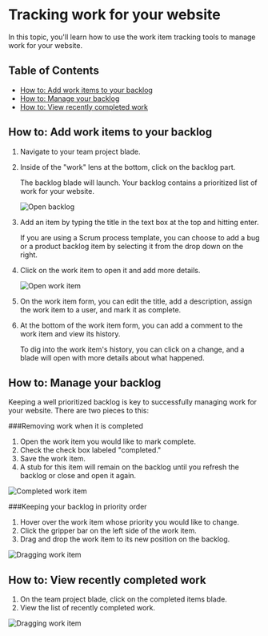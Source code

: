 <properties urlDisplayName="Tracking work for your website" pageTitle="Tracking work for your website | Azure" metaKeywords="Visual Studio Online, VSO, work, items, backlog" description="Learn how to track and manage work for your website." metaCanonical="" services="visual-studio-online" documentationCenter="" title="Tracking work for your website" authors="rmarron" solutions="" manager="" editor="" /># Tracking work for your websiteIn this topic, you'll learn how to use the work item tracking tools to manage work for your website.## Table of Contents* <a href="#how-to-add-work-items-to-your-backlog">How to: Add work items to your backlog</a>* <a href="#how-to-manage-your-backlog">How to: Manage your backlog</a>* <a href="#how-to-view-recently-completed-work">How to: View recently completed work</a>## How to: Add work items to your backlog1. Navigate to your team project blade.2. Inside of the "work" lens at the bottom, click on the backlog part.  	The backlog blade will launch. Your backlog contains a prioritized list of work for your website. 	![Open backlog](./media/visual-studio-online-work-item-tracking/visual-studio-online-open-backlog.png)3. Add an item by typing the title in the text box at the top and hitting enter.		If you are using a Scrum process template, you can choose to add a bug or a product backlog item by selecting it from the drop down on the right.4. Click on the work item to open it and add more details.	![Open work item](./media/visual-studio-online-work-item-tracking/visual-studio-online-open-work-item.png)5. On the work item form, you can edit the title, add a description, assign the work item to a user, and mark it as complete.6. At the bottom of the work item form, you can add a comment to the work item and view its history.		To dig into the work item's history, you can click on a change, and a blade will open with more details about what happened.## How to: Manage your backlogKeeping a well prioritized backlog is key to successfully managing work for your website. There are two pieces to this:###Removing work when it is completed1. Open the work item you would like to mark complete.2. Check the check box labeled "completed."3. Save the work item.4. A stub for this item will remain on the backlog until you refresh the backlog or close and open it again.![Completed work item](./media/visual-studio-online-work-item-tracking/visual-studio-online-completed-work-item.png)###Keeping your backlog in priority order1. Hover over the work item whose priority you would like to change.2. Click the gripper bar on the left side of the work item.3. Drag and drop the work item to its new position on the backlog.![Dragging work item](./media/visual-studio-online-work-item-tracking/visual-studio-online-dragging-work-item.png)## How to: View recently completed work1. On the team project blade, click on the completed items blade.2. View the list of recently completed work. ![Dragging work item](./media/visual-studio-online-work-item-tracking/visual-studio-online-completed-items.png)